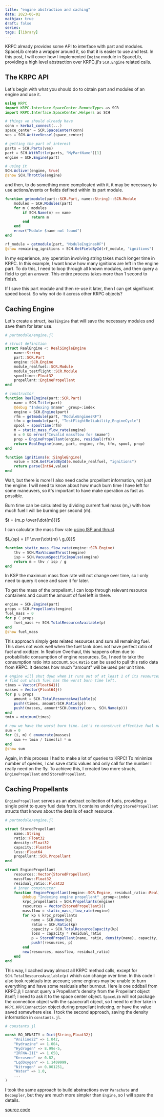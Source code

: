 ```yaml
---
title: "engine abstraction and caching"
date: 2023-06-01
mathjax: true
draft: false
series:
tags: [library]
---
```


KRPC already provides some API to interface with part and modules. SpaceLib create a wrapper around it, so that it is easier to use and test. In this post, I will cover how I implemented `Engine` module in SpaceLib, providing a high level abstraction over KRPC.jl's `SCR.Engine` related calls.

## The KRPC API

Let's begin with what you should do to obtain part and modules of an engine and use it.

```julia
using KRPC
import KRPC.Interface.SpaceCenter.RemoteTypes as SCR
import KRPC.Interface.SpaceCenter.Helpers as SCH

# things we should already have
conn = kerbal_connect(...)
space_center = SCR.SpaceCenter(conn)
ves = SCH.ActiveVessel(space_center)

# getting the part of interest
parts = SCH.Parts(ves)
part = SCH.WithTitle(parts, "MyPartName")[1]
engine = SCH.Engine(part)

# using it
SCH.Active!(engine, true)
@show SCH.Throttle(engine)
```

and then, to do something more complicated with it, it may be necessary to use actions/events or fields defined within its part module.

```julia
function getmodule(part::SCR.Part, name::String)::SCR.Module
    modules = SCH.Modules(part)
    for m ∈ modules
        if SCH.Name(m) == name
            return m
        end
    end
    error("Module $name not found")
end

rf_module = getmodule(part, "ModuleEnginesRF")
@show remaining_ignitions = SCH.GetFieldById(rf_module, "ignitions")
```

In my experience, any operation involving string takes much longer time in KRPC. In this example, I want know how many ignitions are left in the engine part. To do this, I need to loop through all known modules, and then query a field to get an answer. This entire process takes more than 1 second to finish.

If I save this part module and then re-use it later, then I can get significant speed boost. So why not do it across other KRPC objects?

## Caching Engine

Let's create a struct, `RealEngine` that will save the necessary modules and save them for later use.

```julia
# partmodule/engine.jl

# struct definition
struct RealEngine <: RealSingleEngine
    name::String
    part::SCR.Part
    engine::SCR.Engine
    module_realfuel::SCR.Module
    module_testflight::SCR.Module
    spooltime::Float32
    propellant::EnginePropellant
end

# constructor
function RealEngine(part::SCR.Part)
    name = SCH.Title(part)
    @debug "Indexing $name" _group=:index
    engine = SCH.Engine(part)
    rfm = getmodule(part, "ModuleEnginesRF")
    tfm = getmodule(part, "TestFlightReliability_EngineCycle")
    spool = spooltime(rfm)
    ṁ = static_mass_flow_rate(engine)
    ṁ ≤ 0 && error("Invalid massflow for $name")
    prop = EnginePropellant(engine, residual(rfm))
    return RealEngine(name, part, engine, rfm, tfm, spool, prop)
end

function ignitions(e::SingleEngine)
    value = SCH.GetFieldById(e.module_realfuel, "ignitions")
    return parse(Int64,value)
end
```

Wait, but there is more! I also need cache propellant information, not just the engine. I will need to know about how much burn time I have left for some maneuvers, so it's important to have make operation as fast as possible.

Burn time can be calculated by dividing current fuel mass (mₚ) with how much fuel I will be burning per second (ṁ).

$t = {m_p \over{\dot{m}}}$

I can calculate the mass flow rate [using ISP and thrust](https://www.grc.nasa.gov/www/k-12/airplane/specimp.html).

$I_{sp} = {F \over{\dot{m} \ g_0}}$

```julia
function static_mass_flow_rate(engine::SCR.Engine)
    thv = SCH.MaxVacuumThrust(engine)
    isp = SCH.VacuumSpecificImpulse(engine)
    return ṁ = thv / isp / g
end
```

In KSP the maximum mass flow rate will not change over time, so I only need to query it once and save it for later.

To get the mass of the propellant, I can loop through relevant resource containers and count the amount of fuel left in there.

```julia
engine = SCH.Engine(part)
props = SCH.Propellants(engine)
fuel_mass = 0
for p ∈ props
    fuel_mass += SCH.TotalResourceAvailable(p)
end
@show fuel_mass
```

This approach simply gets related resources and sum all remaining fuel. This does not work well when the fuel tank does not have perfect ratio of fuel and oxidizer. In Realism Overhaul, this happens often due to probabilistic consumption of engine resources. So, I need to take the consumption ratio into account. `SCH.Ratio` can be used to pull this ratio data from KRPC. It denotes how much "amount" will be used per unit time.

```julia
# engine will shut down when it runs out of at least 1 of its resources.
# find out which fuel has the worst burn time left.
times = Vector{Float64}()
masses = Vector{Float64}()
for p ∈ props
    amount = SCH.TotalResourceAvailable(p)
    push!(times, amount/SCH.Ratio(p))
    push!(masses, amount*SCH.Density(conn, SCH.Name(p)))
end
tmin = minimum(times)

# now we have the worst burn time. Let's re-construct effective fuel mass.
sum = 0
for (i, m) ∈ enumerate(masses)
    sum += tmin / times[i] * m
end
@show sum
```

Again, in this process I had to make a lot of queries to KRPC! To minimize number of queries, I can save static values and only call for the number I really need on the fly. To achieve this, I created two more structs, `EnginePropellant` and `StoredPropellant`.

## Caching Propellants

`EnginePropellant` serves as an abstract collection of fuels, providing a single point to query fuel data from. It contains underlying `StoredPropellant` structs that knows about the details of each resource.

```julia
# partmodule/engine.jl

struct StoredPropellant
    name::String
    ratio::Float32
    density::Float32
    capacity::Float64
    loss::Float64
    propellant::SCR.Propellant
end

struct EnginePropellant
    resources::Vector{StoredPropellant}
    massflow::Float32
    residual_ratio::Float32
    # inner constructor
    function EnginePropellant(engine::SCR.Engine, residual_ratio::Real)
        @debug "Indexing engine propellant" _group=:index
        krpc_propellants = SCH.Propellants(engine)
        resources = Vector{StoredPropellant}()
        massflow = static_mass_flow_rate(engine)
        for kp ∈ krpc_propellants
            name = SCH.Name(kp)
            ratio = SCH.Ratio(kp)
            capacity = SCH.TotalResourceCapacity(kp)
            loss = capacity * residual_ratio
            p = StoredPropellant(name, ratio, density(name), capacity, loss, kp)
            push!(resources, p)
        end
        new(resources, massflow, residual_ratio)
    end
end
```

This way, I cached away almost all KRPC method calls, except for `SCH.TotalResourceAvailable(p)` which can change over time. In this code I also took residuals into account; some engines may be unable to burn everything and have some residuals after burnout. Here is one oddball from KRPC.jl; I cannot query a Propellant's density from the Propellant object itself; I need to ask it to the space center object. `SpaceLib` will not package the connection object with the spacecraft object, so I need to either take in `KRPC.KRPCConnection` object during propellant indexing, or have the value saved somewhere else. I took the second approach, saving the density information in `constants.jl`.

```julia
# constants.jl

const RO_DENSITY = Dict{String,Float32}(
    "Aniline22" => 1.042,
    "Hydrazine" => 1.004,
    "Hydrogen" => 8.99e-5,
    "IRFNA-III" => 1.658,
    "Kerosene" => 0.82,
    "LqdOxygen" => 1.1409999,
    "Nitrogen" => 0.001251,
    "Water" => 1.0,
    ...
)
```

I took the same approach to build abstractions over `Parachute` and `Decoupler`, but they are much more simpler than `Engine`, so I will spare the details.

[source code](https://github.com/RhahiSpace/SpaceLib.jl/blob/main/src/partmodule/engine.jl)
